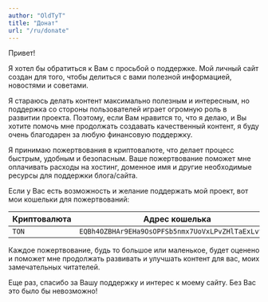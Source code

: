 ```yaml
---
author: "OldTyT"
title: "Донат"
url: "/ru/donate"
---
```


Привет!

Я хотел бы обратиться к Вам с просьбой о поддержке. Мой личный сайт создан для того, чтобы делиться с вами полезной информацией, новостями и советами.

Я стараюсь делать контент максимально полезным и интересным, но поддержка со стороны пользователей играет огромную роль в развитии проекта. Поэтому, если Вам нравится то, что я делаю, и Вы хотите помочь мне продолжать создавать качественный контент, я буду очень благодарен за любую финансовую поддержку.

Я принимаю пожертвования в криптовалюте, что делает процесс быстрым, удобным и безопасным. Ваше пожертвование поможет мне оплачивать расходы на хостинг, доменное имя и другие необходимые ресурсы для поддержки блога/сайта.

Если у Вас есть возможность и желание поддержать мой проект, вот мои кошельки для пожертвований:

| Криптовалюта | Адрес кошелька |
|---|---|
|`TON`|`EQBh4OZBHAr9EHa9OsOPFSb5nmx7UoVxLPvZHlTaExLvtunX`|

Каждое пожертвование, будь то большое или маленькое, будет оценено и поможет мне продолжать развивать и улучшать контент для вас, моих замечательных читателей.

Еще раз, спасибо за Вашу поддержку и интерес к моему сайту. Без Вас это было бы невозможно!
